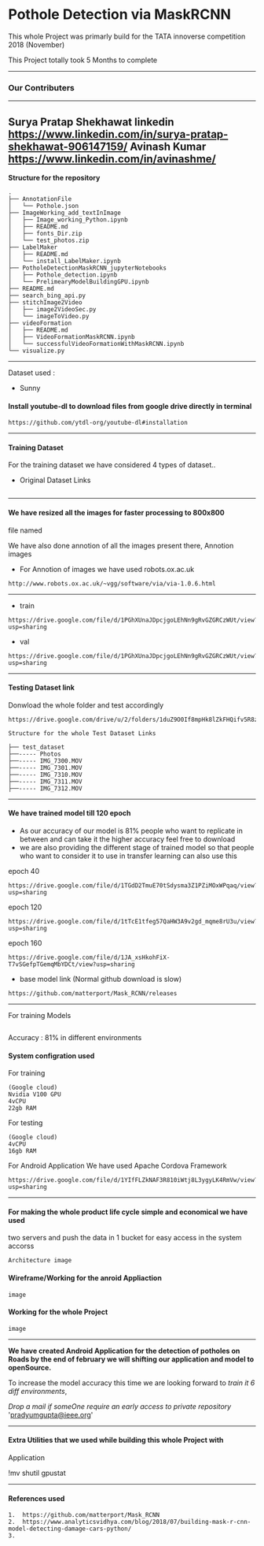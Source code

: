 Pothole Detection via MaskRCNN
==============================

This whole Project was primarly build for the TATA innoverse competition 2018
(November)

This Project totally took 5 Months to complete

------------------------------------------------------------------------------

### Our Contributers
-------------------
Surya Pratap Shekhawat
linkedin https://www.linkedin.com/in/surya-pratap-shekhawat-906147159/
Avinash Kumar
https://www.linkedin.com/in/avinashme/
------------------------------------------------------------------------------
**Structure for the repository**
```
.
├── AnnotationFile
│   └── Pothole.json
├── ImageWorking_add_textInImage
│   ├── Image_working_Python.ipynb
│   ├── README.md
│   ├── fonts_Dir.zip
│   └── test_photos.zip
├── LabelMaker
│   ├── README.md
│   └── install_LabelMaker.ipynb
├── PotholeDetectionMaskRCNN_jupyterNotebooks
│   ├── Pothole_detection.ipynb
│   └── PrelimearyModelBuildingGPU.ipynb
├── README.md
├── search_bing_api.py
├── stitchImage2Video
│   ├── image2VideoSec.py
│   └── imageToVideo.py
├── videoFormation
│   ├── README.md
│   ├── VideoFormationMaskRCNN.ipynb
│   └── successfulVideoFormationWithMaskRCNN.ipynb
└── visualize.py
```
------------------------------------------------------------------------------

Dataset used :
- Sunny


#### Install youtube-dl to download files from google drive directly in terminal
```
https://github.com/ytdl-org/youtube-dl#installation
```
------------------------------------------------------------------------------

#### Training Dataset
For the training dataset we have considered 4 types of dataset..
- Original Dataset Links
````

````
-------------------------------------------------------------------------------
#### We have resized all the images for faster processing to 800x800
file named

We have also done annotion of all the images present there,
Annotion images

- For Annotion of images we have used robots.ox.ac.uk
````
http://www.robots.ox.ac.uk/~vgg/software/via/via-1.0.6.html
````
-------------------------------------------------------------------------------
-  train
````
https://drive.google.com/file/d/1PGhXUnaJDpcjgoLEhNn9gRvGZGRCzWUt/view?usp=sharing
````

- val
````
https://drive.google.com/file/d/1PGhXUnaJDpcjgoLEhNn9gRvGZGRCzWUt/view?usp=sharing
````
-------------------------------------------------------------------------------

#### Testing Dataset link  
Donwload the whole folder and test accordingly
````
https://drive.google.com/drive/u/2/folders/1duZ9O0If8mpHk8lZkFHQifv5R8z4dcKx
````
````
Structure for the whole Test Dataset Links

├── test_dataset
├──----- Photos
├──----- IMG_7300.MOV
├──----- IMG_7301.MOV
├──----- IMG_7310.MOV
├──----- IMG_7311.MOV
├──----- IMG_7312.MOV

````
-------------------------------------------------------------------------------

#### We have trained model till 120 epoch
- As our accuracy of our model is 81% people who want to replicate in between and can take it
  the higher accuracy feel free to download
- we are also providing the different stage of trained model so that people who want to consider
  it to use in transfer learning can also use this

epoch 40
````
https://drive.google.com/file/d/1TGdD2TmuE70tSdysma3Z1PZiMOxWPqaq/view?usp=sharing
````

epoch 120
````
https://drive.google.com/file/d/1tTcE1tfeg57QaHW3A9v2gd_mqme8rU3u/view?usp=sharing
````

epoch 160
````
https://drive.google.com/file/d/1JA_xsHkohFiX-T7vSGefpTGemqMbYDCt/view?usp=sharing
````

- base model link (Normal github download is slow)
````
https://github.com/matterport/Mask_RCNN/releases
````

-------------------------------------------------------------------------------

For training Models
````

````

Accuracy : 81% in different environments

#### System configration used
For training

````
(Google cloud)
Nvidia V100 GPU
4vCPU
22gb RAM
````

For testing
````
(Google cloud)
4vCPU
16gb RAM
````

For Android Application
We have used Apache Cordova Framework

````
https://drive.google.com/file/d/1YIfFLZkNAF3R810iWtj8L3ygyLK4RmVw/view?usp=sharing
````
--------------------------------------------------------------------------------


#### For making the whole product life cycle simple and economical we have used
two servers and push the data in 1 bucket for easy access in the system accorss
````
Architecture image
````

#### Wireframe/Working for the anroid Appliaction
````
image
````

#### Working for the whole Project
````
image
````

-------------------------------------------------------------------------------

**We have created Android Application for the detection of potholes on Roads by the end of february we will shifting our application and model to openSource.**

To increase the model accuracy this time we are looking forward to _train it 6 diff environments_,

_Drop a mail if someOne require an early access to private repository_
'pradyumgupta@ieee.org'

-------------------------------------------------------------------------------
#### Extra Utilities that we used while building this whole Project with
Application


!mv
shutil
gpustat

-------------------------------------------------------------------------------
#### References used
````
1.  https://github.com/matterport/Mask_RCNN
2.  https://www.analyticsvidhya.com/blog/2018/07/building-mask-r-cnn-model-detecting-damage-cars-python/
3.  
````

























#
